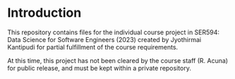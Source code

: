 ﻿# Introduction
This repository contains files for the individual course project in SER594: Data Science for Software Engineers (2023) created by Jyothirmai Kantipudi for partial fulfillment of the course requirements.

At this time, this project has not been cleared by the course staff (R. Acuna) for public release, and must be kept within a private repository.
